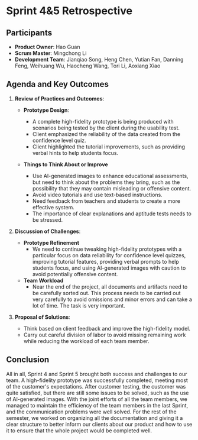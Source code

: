 # Sprint 4&5 Retrospective

## Participants

- **Product Owner**: Hao Guan
- **Scrum Master**: Mingchong Li
- **Development Team**: Jianqiao Song, Heng Chen, Yutian Fan, Danning Feng, Weihuang Wu, Haocheng Wang, Tori Li, Aoxiang Xiao

## Agenda and Key Outcomes

1. **Review of Practices and Outcomes**: 
   - **Prototype Design**:
      - A complete high-fidelity prototype is being produced with scenarios being tested by the client during the usability test.
      - Client emphasized the reliability of the data created from the confidence level quiz.
      - Client highlighted the tutorial improvements, such as providing verbal hints to help students focus.

   - **Things to Think About or Improve**
      - Use AI-generated images to enhance educational assessments, but need to think about the problems they bring, such as the possibility that they may contain misleading or offensive content.
      - Avoid video tutorials and use text-based instructions.
      - Need feedback from teachers and students to create a more effective system.
      - The importance of clear explanations and aptitude tests needs to be stressed.

2. **Discussion of Challenges**:
   - **Prototype Refinement**
      - We need to continue tweaking high-fidelity prototypes with a particular focus on data reliability for confidence level quizzes, improving tutorial features, providing verbal prompts to help students focus, and using AI-generated images with caution to avoid potentially offensive content.
   - **Team Workload**
      - Near the end of the project, all documents and artifacts need to be carefully sorted out. This process needs to be carried out very carefully to avoid omissions and minor errors and can take a lot of time. The task is very important.

3. **Proposal of Solutions**: 
   - Think based on client feedback and improve the high-fidelity model.
   - Carry out careful division of labor to avoid missing remaining work while reducing the workload of each team member.

## Conclusion

All in all, Sprint 4 and Sprint 5 brought both success and challenges to our team. A high-fidelity prototype was successfully completed, meeting most of the customer's expectations. After customer testing, the customer was quite satisfied, but there are still some issues to be solved, such as the use of AI-generated images. With the joint efforts of all the team members, we managed to maintain the efficiency of the team members in the last Sprint, and the communication problems were well solved. For the rest of the semester, we worked on organizing all the documentation and giving it a clear structure to better inform our clients about our product and how to use it to ensure that the whole project would be completed well.